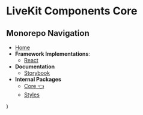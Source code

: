 # LiveKit Components **Core**

<!--NAV_START-->
## Monorepo Navigation
* [Home](/README.md)
* **Framework Implementations**:
    * [React](/packages/react/README.md)
* **Documentation**
    * [Storybook](/docs/storybook/README.md)
* **Internal Packages**
    * [Core 👈](/packages/core/README.md)
    * [Styles](/packages/styles/README.md)
<!--NAV_END-->)
